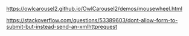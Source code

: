 https://owlcarousel2.github.io/OwlCarousel2/demos/mousewheel.html

https://stackoverflow.com/questions/53389603/dont-allow-form-to-submit-but-instead-send-an-xmlhttprequest